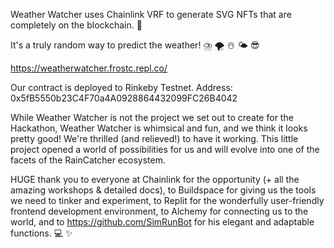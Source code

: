 Weather Watcher uses Chainlink VRF to generate SVG NFTs that are completely on the blockchain. 🔗 

It's a truly random way to predict the weather!  ⛈️ 🌪️ ☃️ 🌤️ 😎

https://weatherwatcher.frostc.repl.co/

Our contract is deployed to Rinkeby Testnet.
Address: 0x5fB5550b23C4F70a4A0928864432099FC26B4042

While Weather Watcher is not the project we set out to create for the Hackathon, Weather Watcher is whimsical and fun, and we think it looks pretty good!  We're thrilled (and relieved!) to have it working.  This little project opened a world of possibilities for us and will evolve into one of the facets of the RainCatcher ecosystem.  

HUGE thank you to everyone at Chainlink for the opportunity (+ all the amazing workshops & detailed docs), to Buildspace for giving us the tools we need to tinker and experiment, to Replit for the wonderfully user-friendly frontend development environment, to Alchemy for connecting us to the world, and to https://github.com/SimRunBot for his elegant and adaptable functions. 💻 ✨


